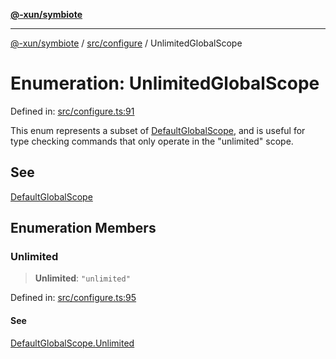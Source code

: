 [**@-xun/symbiote**](../../../README.md)

***

[@-xun/symbiote](../../../README.md) / [src/configure](../README.md) / UnlimitedGlobalScope

# Enumeration: UnlimitedGlobalScope

Defined in: [src/configure.ts:91](https://github.com/Xunnamius/symbiote/blob/0bafa3046d16effe919127463c68cff1fb657848/src/configure.ts#L91)

This enum represents a subset of [DefaultGlobalScope](DefaultGlobalScope.md), and is useful for type
checking commands that only operate in the "unlimited" scope.

## See

[DefaultGlobalScope](DefaultGlobalScope.md)

## Enumeration Members

### Unlimited

> **Unlimited**: `"unlimited"`

Defined in: [src/configure.ts:95](https://github.com/Xunnamius/symbiote/blob/0bafa3046d16effe919127463c68cff1fb657848/src/configure.ts#L95)

#### See

[DefaultGlobalScope.Unlimited](DefaultGlobalScope.md#unlimited)

